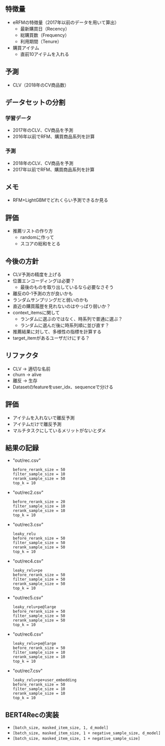 ## 特徴量

- eRFMの特徴量（2017年以前のデータを用いて算出）
    - 最新購買日（Recency）
    - 総購買数（Frequency）
    - 利用期間（Tenure）
- 購買アイテム
    - 直前10アイテムを入れる

## 予測

- CLV（2018年のCV商品数）

## データセットの分割

### 学習データ

- 2017年のCLV、CV商品を予測
- 2016年以前でRFM、購買商品系列を計算

### 予測

- 2018年のCLV、CV商品を予測
- 2017年以前でRFM、購買商品系列を計算

## メモ

- RFM+LightGBMでどれくらい予測できるか見る

## 評価

- 推薦リストの作り方
    - randomに作って
    - スコアの総和をとる

## 今後の方針

- CLV予測の精度を上げる
- 位置エンコーディングは必要？
    - 最後のものを取り出しているなら必要なさそう
- 離反の0-1予測の方が良いかも
- ランダムサンプリングだと弱いのかも
- 直近の購買履歴を見れないのはやっぱり弱いか？
- context_itemsに関して
    - ランダムに選ぶのではなく、時系列で普通に選ぶ？
    - ランダムに選んだ後に時系列順に並び直す？
- 推薦結果に対して、多様性の指標を計算する
- target_itemがあるユーザだけにする？

## リファクタ

- CLV -> 適切な名前
- churn -> alive
- 離反 -> 生存
- Datasetのfeatureをuser_idx、sequenceで分ける

## 評価

- アイテムを入れないで離反予測
- アイテムだけで離反予測
- マルチタスクにしているメリットがないとダメ

## 結果の記録

- "out/rec.csv"
    ```
    before_rerank_size = 50
    filter_sample_size = 10
    rerank_sample_size = 50
    top_k = 10
    ```

- "out/rec2.csv"
    ```
    before_rerank_size = 20
    filter_sample_size = 10
    rerank_sample_size = 10
    top_k = 10
    ```

- "out/rec3.csv"
    ```
    leaky_relu
    before_rerank_size = 50
    filter_sample_size = 50
    rerank_sample_size = 50
    top_k = 10
    ```

- "out/rec4.csv"
    ```
    leaky_relu+pe
    before_rerank_size = 50
    filter_sample_size = 50
    rerank_sample_size = 50
    top_k = 10
    ```

- "out/rec5.csv"
    ```
    leaky_relu+pe@large
    before_rerank_size = 50
    filter_sample_size = 50
    rerank_sample_size = 50
    top_k = 10
    ```

- "out/rec6.csv"
    ```
    leaky_relu+pe@large
    before_rerank_size = 50
    filter_sample_size = 10
    rerank_sample_size = 10
    top_k = 10
    ```

- "out/rec7.csv"
    ```
    leaky_relu+pe+user_embedding
    before_rerank_size = 50
    filter_sample_size = 10
    rerank_sample_size = 10
    top_k = 10
    ```

## BERT4Recの実装

- `[batch_size, masked_item_size, 1, d_model]`
- `[batch_size, masked_item_size, 1 + negative_sample_size, d_model]`
- `[batch_size, masked_item_size, 1 + negative_sample_size]`


